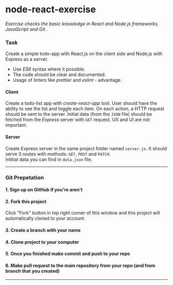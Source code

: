 # node-react-exercise

*Exercise checks the basic knowledge in React and Node.js frameworks, JavaScript and Git .*

### Task

Create a simple todo-app with React.js on the client side and Node.js with Express as a server.

* Use *ES6* syntax where it possible.
* The code should be clear and documented.
* Usage of linters like *prettier* and *eslint* - advantage.

#### Client
Create a todo-list app with *create-react-app* tool.
User should have the ability to see the list and toggle each item.
On each action, a HTTP request should be sent to the server. Initial data (from the `JSON` file) should be fetched from the *Express* server with `GET` request.
UX and UI are not important.

#### Server 
Create Express server in the same project folder named `server.js`. It should serve 3 routes with methods: `GET`, `POST` and `PATCH`.  
Intitial data you can find in `data.json` file.

---

### Git Prepetation

#### 1. Sign up on GitHub if you're aren't

#### 2. Fork this project
Click "Fork" button in top right corner of this window and this project will automatically cloned to your account.

#### 3. Create a branch with your name 

#### 4. Clone project to your computer

#### 5. Once you finished make commit and push to your repo

#### 6. Make pull request to the main repository from your repo (and from branch that you created)
---
